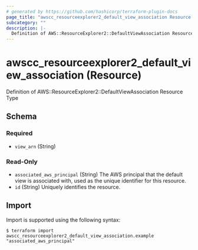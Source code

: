```yaml
---
# generated by https://github.com/hashicorp/terraform-plugin-docs
page_title: "awscc_resourceexplorer2_default_view_association Resource - terraform-provider-awscc"
subcategory: ""
description: |-
  Definition of AWS::ResourceExplorer2::DefaultViewAssociation Resource Type
---
```


# awscc_resourceexplorer2_default_view_association (Resource)

Definition of AWS::ResourceExplorer2::DefaultViewAssociation Resource Type



<!-- schema generated by tfplugindocs -->
## Schema

### Required

- `view_arn` (String)

### Read-Only

- `associated_aws_principal` (String) The AWS principal that the default view is associated with, used as the unique identifier for this resource.
- `id` (String) Uniquely identifies the resource.

## Import

Import is supported using the following syntax:

```shell
$ terraform import awscc_resourceexplorer2_default_view_association.example "associated_aws_principal"
```
